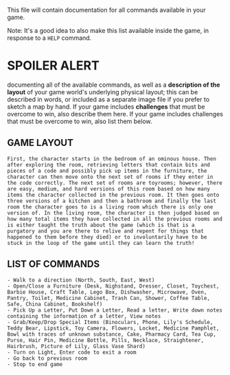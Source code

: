 This file will contain documentation for all commands available in your game.

Note:  It's a good idea to also make this list available inside the game, in response to a `HELP` command.


# SPOILER ALERT
documenting all of the available commands, as well as a **description of the layout** of your game world's underlying physical layout; this can be described in words, or included as a separate image file if you prefer to sketch a map by hand.  If your game includes **challenges** that must be overcome to win, also describe them here.
If your game includes challenges that must be overcome to win, also list them below.

## GAME LAYOUT

    First, the character starts in the bedroom of an ominous house. Then after exploring the room, retrieving letters that contain bits and pieces of a code and possibly pick up items in the furniture, the character can then move onto the next set of rooms if they enter in the code correctly. The next set of rooms are toyrooms; however, there are easy, medium, and hard versions of this room based on how many items the character collected in the previous room. It then goes onto three versions of a kitchen and then a bathroom and finally the last room the character goes to is a living room which there is only one version of. In the living room, the character is then judged based on how many total items they have collected in all the previous rooms and is either taught the truth about the game (which is that is a purgatory and you are there to relive and repent for things that happened to them before they died) or to involuntarily have to be stuck in the loop of the game until they can learn the truth! 

## LIST OF COMMANDS
    - Walk to a direction (North, South, East, West)
    - Open/Close a Furniture (Desk, Nighstand, Dresser, Closet, Toychest, Barbie House, Craft Table, Lego Box, Dishwasher, Microwave, Oven, Pantry, Toilet, Medicine Cabinet, Trash Can, Shower, Coffee Table, Safe, China Cabinet, Bookshelf)
    - Pick Up a Letter, Put Down a Letter, Read a letter, Write down notes containing the information of a letter, View notes
    - Grab/Keep/Drop Special Items (Binoculars, Phone, Lily's Schedule, Teddy Bear, Lipstick, Toy Camera, Flowers, Locket, Medicine Pamphlet, Bowl with traces of unknown substance, Cake, Pharmacy Card, Tea Cup, Purse, Hair Pin, Medicine Bottle, Pills, Necklace, Straightener, Hairbrush, Picture of Lily, Glass Vase Shard)
    - Turn on Light, Enter code to exit a room
    - Go back to previous room
    - Stop to end game



